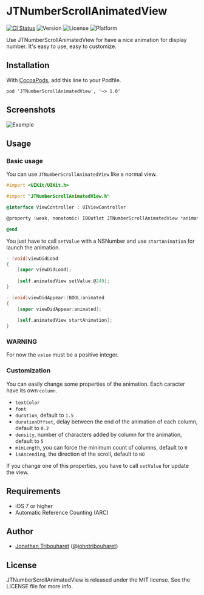 # JTNumberScrollAnimatedView

[![CI Status](http://img.shields.io/travis/jonathantribouharet/JTNumberScrollAnimatedView.svg)](https://travis-ci.org/jonathantribouharet/JTNumberScrollAnimatedView)
![Version](https://img.shields.io/cocoapods/v/JTNumberScrollAnimatedView.svg)
![License](https://img.shields.io/cocoapods/l/JTNumberScrollAnimatedView.svg)
![Platform](https://img.shields.io/cocoapods/p/JTNumberScrollAnimatedView.svg)

Use JTNumberScrollAnimatedView for have a nice animation for display number.
It's easy to use, easy to customize.

## Installation

With [CocoaPods](http://cocoapods.org/), add this line to your Podfile.

	pod 'JTNumberScrollAnimatedView', '~> 1.0'

## Screenshots

![Example](./Screens/example.gif "Example View")

## Usage

### Basic usage

You can use `JTNumberScrollAnimatedView` like a normal view.

```objective-c
#import <UIKit/UIKit.h>

#import "JTNumberScrollAnimatedView.h"

@interface ViewController : UIViewController

@property (weak, nonatomic) IBOutlet JTNumberScrollAnimatedView *animatedView;

@end
```

You just have to call `setValue` with a NSNumber and use `startAnimation` for launch the animation.

```objective-c
- (void)viewDidLoad
{
    [super viewDidLoad];
        
    [self.animatedView setValue:@249];
}

- (void)viewDidAppear:(BOOL)animated
{
    [super viewDidAppear:animated];
    
    [self.animatedView startAnimation];
}
```

### WARNING

For now the `value` must be a positive integer.

### Customization

You can easily change some properties of the animation.
Each caracter have its own `column`.

- `textColor`
- `font`
- `duration`, default to `1.5`
- `durationOffset`, delay between the end of the animation of each column, default to `0.2`
- `density`, number of characters added by column for the animation, default to `5`
- `minLength`, you can force the minimum count of columns, default to `0`
- `isAscending`, the direction of the scroll, default to `NO`

If you change one of this properties, you have to call `setValue` for update the view.

## Requirements

- iOS 7 or higher
- Automatic Reference Counting (ARC)

## Author

- [Jonathan Tribouharet](https://github.com/jonathantribouharet) ([@johntribouharet](https://twitter.com/johntribouharet))

## License

JTNumberScrollAnimatedView is released under the MIT license. See the LICENSE file for more info.
